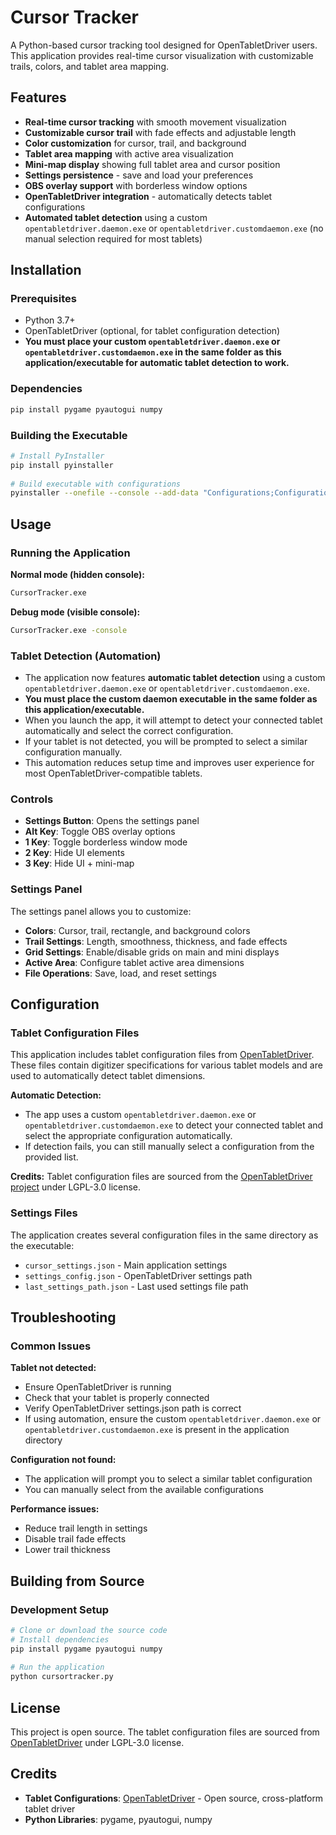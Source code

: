 # Cursor Tracker 
 
A Python-based cursor tracking tool designed for OpenTabletDriver users. This application provides real-time cursor visualization with customizable trails, colors, and tablet area mapping. 
 
## Features 
 
- **Real-time cursor tracking** with smooth movement visualization 
- **Customizable cursor trail** with fade effects and adjustable length 
- **Color customization** for cursor, trail, and background 
- **Tablet area mapping** with active area visualization 
- **Mini-map display** showing full tablet area and cursor position 
- **Settings persistence** - save and load your preferences 
- **OBS overlay support** with borderless window options 
- **OpenTabletDriver integration** - automatically detects tablet configurations 
- **Automated tablet detection** using a custom `opentabletdriver.daemon.exe` or `opentabletdriver.customdaemon.exe` (no manual selection required for most tablets)

## Installation 
 
### Prerequisites 
- Python 3.7+ 
- OpenTabletDriver (optional, for tablet configuration detection) 
- **You must place your custom `opentabletdriver.daemon.exe` or `opentabletdriver.customdaemon.exe` in the same folder as this application/executable for automatic tablet detection to work.**
 
### Dependencies 
```bash 
pip install pygame pyautogui numpy 
``` 
 
### Building the Executable 
```bash 
# Install PyInstaller 
pip install pyinstaller 
 
# Build executable with configurations 
pyinstaller --onefile --console --add-data "Configurations;Configurations" --name "CursorTracker" cursortracker.py 
``` 
 
## Usage 
 
### Running the Application 
 
**Normal mode (hidden console):** 
```bash 
CursorTracker.exe 
``` 
 
**Debug mode (visible console):** 
```bash 
CursorTracker.exe -console 
``` 
 
### Tablet Detection (Automation)

- The application now features **automatic tablet detection** using a custom `opentabletdriver.daemon.exe` or `opentabletdriver.customdaemon.exe`.
- **You must place the custom daemon executable in the same folder as this application/executable.**
- When you launch the app, it will attempt to detect your connected tablet automatically and select the correct configuration.
- If your tablet is not detected, you will be prompted to select a similar configuration manually.
- This automation reduces setup time and improves user experience for most OpenTabletDriver-compatible tablets.

### Controls 
 
- **Settings Button**: Opens the settings panel 
- **Alt Key**: Toggle OBS overlay options 
- **1 Key**: Toggle borderless window mode 
- **2 Key**: Hide UI elements 
- **3 Key**: Hide UI + mini-map 
 
### Settings Panel 
 
The settings panel allows you to customize: 
 
- **Colors**: Cursor, trail, rectangle, and background colors 
- **Trail Settings**: Length, smoothness, thickness, and fade effects 
- **Grid Settings**: Enable/disable grids on main and mini displays 
- **Active Area**: Configure tablet active area dimensions 
- **File Operations**: Save, load, and reset settings 
 
## Configuration 
 
### Tablet Configuration Files 
 
This application includes tablet configuration files from [OpenTabletDriver](https://github.com/OpenTabletDriver/OpenTabletDriver). These files contain digitizer specifications for various tablet models and are used to automatically detect tablet dimensions. 

**Automatic Detection:**
- The app uses a custom `opentabletdriver.daemon.exe` or `opentabletdriver.customdaemon.exe` to detect your connected tablet and select the appropriate configuration automatically.
- If detection fails, you can still manually select a configuration from the provided list.

**Credits:** Tablet configuration files are sourced from the [OpenTabletDriver project](https://github.com/OpenTabletDriver/OpenTabletDriver) under LGPL-3.0 license. 
 
### Settings Files 
 
The application creates several configuration files in the same directory as the executable: 
 
- `cursor_settings.json` - Main application settings 
- `settings_config.json` - OpenTabletDriver settings path 
- `last_settings_path.json` - Last used settings file path 
 
## Troubleshooting 
 
### Common Issues 
 
**Tablet not detected:** 
- Ensure OpenTabletDriver is running 
- Check that your tablet is properly connected 
- Verify OpenTabletDriver settings.json path is correct 
- If using automation, ensure the custom `opentabletdriver.daemon.exe` or `opentabletdriver.customdaemon.exe` is present in the application directory
 
**Configuration not found:** 
- The application will prompt you to select a similar tablet configuration 
- You can manually select from the available configurations 
 
**Performance issues:** 
- Reduce trail length in settings 
- Disable trail fade effects 
- Lower trail thickness 
 
## Building from Source 
 
### Development Setup 
```bash 
# Clone or download the source code 
# Install dependencies 
pip install pygame pyautogui numpy 
 
# Run the application 
python cursortracker.py 
``` 
 
## License 
 
This project is open source. The tablet configuration files are sourced from [OpenTabletDriver](https://github.com/OpenTabletDriver/OpenTabletDriver) under LGPL-3.0 license. 
 
## Credits 
 
- **Tablet Configurations**: [OpenTabletDriver](https://github.com/OpenTabletDriver/OpenTabletDriver) - Open source, cross-platform tablet driver 
- **Python Libraries**: pygame, pyautogui, numpy 
